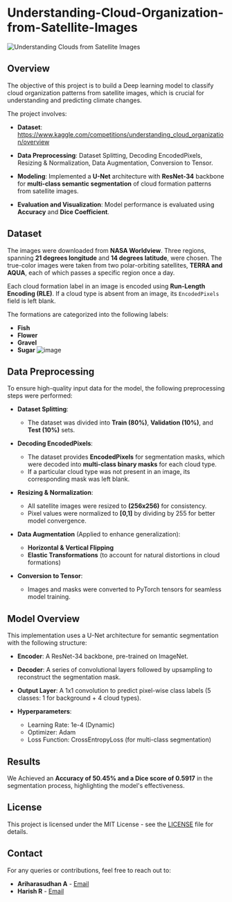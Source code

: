 # Understanding-Cloud-Organization-from-Satellite-Images
![Understanding Clouds from Satellite Images](https://github.com/user-attachments/assets/45729804-30ce-4e5a-a3d3-6706960d4069)

## Overview

The objective of this project is to build a Deep learning model to classify cloud organization patterns from satellite images, which is crucial for understanding and predicting climate changes.

The project involves:

- **Dataset**: https://www.kaggle.com/competitions/understanding_cloud_organization/overview
  
- **Data Preprocessing**: Dataset Splitting, Decoding EncodedPixels, Resizing & Normalization, Data Augmentation, Conversion to Tensor.
  
- **Modeling**: Implemented a **U-Net** architecture with **ResNet-34** backbone for **multi-class semantic segmentation** of cloud formation patterns from satellite images.
  
- **Evaluation and Visualization**: Model performance is evaluated using **Accuracy** and **Dice Coefficient**.

## Dataset

The images were downloaded from **NASA Worldview**. Three regions, spanning **21 degrees longitude** and **14 degrees latitude**, were chosen. The true-color images were taken from two polar-orbiting satellites, **TERRA and AQUA**, each of which passes a specific region once a day.

Each cloud formation label in an image is encoded using **Run-Length Encoding (RLE)**. If a cloud type is absent from an image, its `EncodedPixels` field is left blank.

The formations are categorized into the following labels:

- **Fish**
- **Flower**
- **Gravel**
- **Sugar**
![image](https://github.com/user-attachments/assets/9f475ca6-8051-4d43-a181-ea00ab68c5a6)

## Data Preprocessing

To ensure high-quality input data for the model, the following preprocessing steps were performed:

- **Dataset Splitting**:
   - The dataset was divided into **Train (80%)**, **Validation (10%)**, and **Test (10%)** sets.

- **Decoding EncodedPixels**:
   - The dataset provides **EncodedPixels** for segmentation masks, which were decoded into **multi-class binary masks** for each cloud type.
   - If a particular cloud type was not present in an image, its corresponding mask was left blank.

- **Resizing & Normalization**:
   - All satellite images were resized to **(256x256)** for consistency.
   - Pixel values were normalized to **[0,1]** by dividing by 255 for better model convergence.

- **Data Augmentation** (Applied to enhance generalization):
   - **Horizontal & Vertical Flipping**
   - **Elastic Transformations** (to account for natural distortions in cloud formations)

- **Conversion to Tensor**:
   - Images and masks were converted to PyTorch tensors for seamless model training.

## Model Overview

This implementation uses a U-Net architecture for semantic segmentation with the following structure:

- **Encoder**: A ResNet-34 backbone, pre-trained on ImageNet.

- **Decoder**: A series of convolutional layers followed by upsampling to reconstruct the segmentation mask.

- **Output Layer**: A 1x1 convolution to predict pixel-wise class labels (5 classes: 1 for background + 4 cloud types).

- **Hyperparameters**:
  - Learning Rate: 1e-4 (Dynamic)
  - Optimizer: Adam
  - Loss Function: CrossEntropyLoss (for multi-class segmentation)

## Results

We Achieved an **Accuracy of 50.45% and a Dice score of 0.5917** in the segmentation process, highlighting the model's effectiveness.

## License

This project is licensed under the MIT License - see the [LICENSE](LICENSE) file for details.

## Contact

For any queries or contributions, feel free to reach out to:
- **Ariharasudhan A** - [Email](mailto:ariadaikalam1234@gmail.com)
- **Harish R** - [Email](mailto:harishsekar2004@gmail.com)
